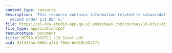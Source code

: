 ```yaml
---
content_type: resource
description: 'This resource contains information related to sinusoidally driven systems:
  second order LTI DE''s.'
file: https://ol-ocw-studio-app-qa.s3.amazonaws.com/courses/18-03sc-differential-equations-fall-2011/01f43faa006ba31278eb6e819c35a771_MIT18_03SCF11_s19_1text.pdf
file_type: application/pdf
resourcetype: Document
title: MIT18_03SCF11_s19_1text.pdf
uid: 01f43faa-006b-a312-78eb-6e819c35a771
---
```

